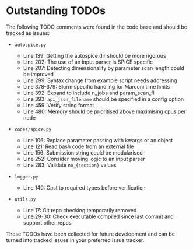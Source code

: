 # Outstanding TODOs

The following TODO comments were found in the code base and should be tracked as issues:

- `autospice.py`
  - Line 139: Getting the autospice dir should be more rigorous
  - Line 202: The use of an input parser is SPICE specific
  - Line 207: Detecting dimensionality by parameter scan length could be improved
  - Line 299: Syntax change from example script needs addressing
  - Line 378-379: Slurm specific handling for Marconi time limits
  - Line 392: Expand to include n_jobs and param_scan_fl
  - Line 393: `api_json_filename` should be specified in a config option
  - Line 459: Verify string format
  - Line 480: Memory should be prioritised above maximising cpus per node

- `codes/spice.py`
  - Line 106: Replace parameter passing with kwargs or an object
  - Line 121: Read bash code from an external file
  - Line 156: Submission string could be modularised
  - Line 252: Consider moving logic to an input parser
  - Line 283: Validate `no_{section}` values

- `logger.py`
  - Line 140: Cast to required types before verification

- `utils.py`
  - Line 17: Git repo checking temporarily removed
  - Line 29-30: Check executable compiled since last commit and support other repos

These TODOs have been collected for future development and can be turned into tracked issues in your preferred issue tracker.

